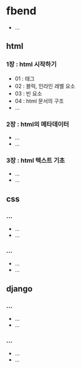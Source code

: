 # fbend
* ...

## html
### 1장 : html 시작하기
* 01 : 태그
* 02 : 블럭, 인라인 레벨 요소
* 03 : 빈 요소
* 04 : html 문서의 구조
* ...
### 2장 : html의 메타데이터
* ...
* ...
### 3장 : html 텍스트 기초
* ...
* ...

## css
### ...
* ...
* ...
### ...
* ...
* ...

## django
### ...
* ...
* ...
### ...
* ...
* ...
